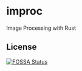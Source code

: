 # improc
Image Processing with Rust

## License
[![FOSSA Status](https://app.fossa.com/api/projects/git%2Bgithub.com%2Fy-kitamu%2Fimproc.svg?type=large)](https://app.fossa.com/projects/git%2Bgithub.com%2Fy-kitamu%2Fimproc?ref=badge_large)
